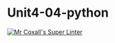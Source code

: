 # Unit4-04-python
[![Mr Coxall's Super Linter](https://github.com/ICS3U-Programming-DanielM/Unit4-04-python/workflows/Mr%20Coxall's%20Super%20Linter/badge.svg)](https://github.com/ICS3U-Programming-DanielM/Unit4-04-python/actions/)
